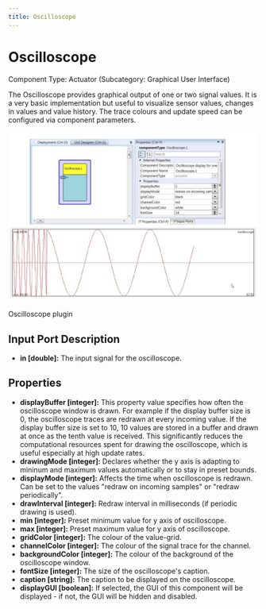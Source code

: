```yaml
---
title: Oscilloscope
---
```


# Oscilloscope

Component Type: Actuator (Subcategory: Graphical User Interface)

The Oscilloscope provides graphical output of one or two signal values. It is a very basic implementation but useful to visualize sensor values, changes in values and value history. The trace colours and update speed can be configured via component parameters.

![Screenshot: Oscilloscope plugin](./img/Oscilloscope.jpg "Screenshot: Oscilloscope plugin")

Oscilloscope plugin

## Input Port Description

- **in \[double\]:** The input signal for the oscilloscope.

## Properties

- **displayBuffer \[integer\]:** This property value specifies how often the oscilloscope window is drawn. For example if the display buffer size is 0, the oscilloscope traces are redrawn at every incoming value. If the display buffer size is set to 10, 10 values are stored in a buffer and drawn at once as the tenth value is received. This significantly reduces the computational resources spent for drawing the oscilloscope, which is useful especially at high update rates.
- **drawingMode \[integer\]:** Declares whether the y axis is adapting to mininum and maximum values automatically or to stay in preset bounds.
- **displayMode \[integer\]:** Affects the time when oscilloscope is redrawn. Can be set to the values "redraw on incoming samples" or "redraw periodically".
- **drawInterval \[integer\]:** Redraw interval in milliseconds (if periodic drawing is used).
- **min \[integer\]:** Preset minimum value for y axis of oscilloscope.
- **max \[integer\]:** Preset maximum value for y axis of oscilloscope.
- **gridColor \[integer\]:** The colour of the value-grid.
- **channelColor \[integer\]:** The colour of the signal trace for the channel.
- **backgroundColor \[integer\]:** The colour of the background of the oscilloscope window.
- **fontSize \[integer\]:** The size of the oscilloscope's caption.
- **caption \[string\]:** The caption to be displayed on the oscilloscope.
- **displayGUI \[boolean\]:** If selected, the GUI of this component will be displayed - if not, the GUI will be hidden and disabled.
